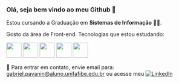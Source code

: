 ### Olá, seja bem vindo ao meu Github 👋

Estou cursando a Graduação em **Sistemas de Informação** 👨‍💻.

Gosto da área de Front-end. Tecnologias que estou estudando:

<img src="https://www.freeiconspng.com/uploads/github-logo-icon-30.png" height="40"/> <img src="https://cdn.iconscout.com/icon/free/png-256/markdown-2-458334.png" height="40"/> <img src="https://www.w3.org/html/logo/downloads/HTML5_Logo_128.png" height="40"/> <img src="https://cdn.iconscout.com/icon/free/png-256/css3-10-1175238.png" height="40"/> <img src="https://cdn.iconscout.com/icon/free/png-256/javascript-2752148-2284965.png" height="40"/>


📧 Para entrar em contato, envie email para: gabriel.pavanin@aluno.unifafibe.edu.br ou acesse meu  <a href="https://www.linkedin.com/in/gabriel-pavanin-de-souza-976357113"><img alt="LinkedIn" src="https://img.shields.io/badge/LinkedIn-0077B5?style=for-the-badge&logo=linkedin&logoColor=white"/></a>
